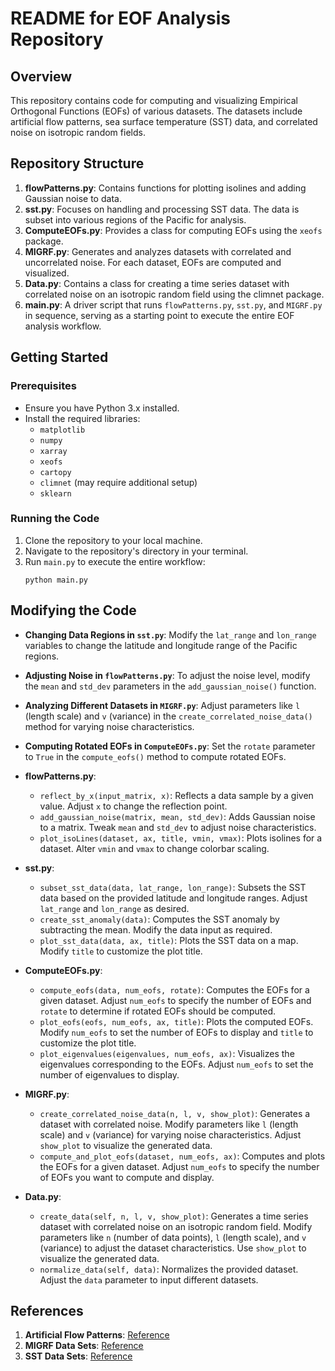 
# README for EOF Analysis Repository

## Overview

This repository contains code for computing and visualizing Empirical Orthogonal Functions (EOFs) of various datasets. The datasets include artificial flow patterns, sea surface temperature (SST) data, and correlated noise on isotropic random fields.

## Repository Structure

1. **flowPatterns.py**: Contains functions for plotting isolines and adding Gaussian noise to data. 
2. **sst.py**: Focuses on handling and processing SST data. The data is subset into various regions of the Pacific for analysis.
3. **ComputeEOFs.py**: Provides a class for computing EOFs using the `xeofs` package.
4. **MIGRF.py**: Generates and analyzes datasets with correlated and uncorrelated noise. For each dataset, EOFs are computed and visualized.
5. **Data.py**: Contains a class for creating a time series dataset with correlated noise on an isotropic random field using the climnet package.
6. **main.py**: A driver script that runs `flowPatterns.py`, `sst.py`, and `MIGRF.py` in sequence, serving as a starting point to execute the entire EOF analysis workflow.

## Getting Started

### Prerequisites

- Ensure you have Python 3.x installed.
- Install the required libraries:
  - `matplotlib`
  - `numpy`
  - `xarray`
  - `xeofs`
  - `cartopy`
  - `climnet` (may require additional setup)
  - `sklearn`

### Running the Code

1. Clone the repository to your local machine.
2. Navigate to the repository's directory in your terminal.
3. Run `main.py` to execute the entire workflow:
   ```
   python main.py
   ```

## Modifying the Code

- **Changing Data Regions in `sst.py`**: Modify the `lat_range` and `lon_range` variables to change the latitude and longitude range of the Pacific regions.
  
- **Adjusting Noise in `flowPatterns.py`**: To adjust the noise level, modify the `mean` and `std_dev` parameters in the `add_gaussian_noise()` function.

- **Analyzing Different Datasets in `MIGRF.py`**: Adjust parameters like `l` (length scale) and `v` (variance) in the `create_correlated_noise_data()` method for varying noise characteristics.

- **Computing Rotated EOFs in `ComputeEOFs.py`**: Set the `rotate` parameter to `True` in the `compute_eofs()` method to compute rotated EOFs.


- **flowPatterns.py**:
    - `reflect_by_x(input_matrix, x)`: Reflects a data sample by a given value. Adjust `x` to change the reflection point.
    - `add_gaussian_noise(matrix, mean, std_dev)`: Adds Gaussian noise to a matrix. Tweak `mean` and `std_dev` to adjust noise characteristics.
    - `plot_isoLines(dataset, ax, title, vmin, vmax)`: Plots isolines for a dataset. Alter `vmin` and `vmax` to change colorbar scaling.

- **sst.py**:
    - `subset_sst_data(data, lat_range, lon_range)`: Subsets the SST data based on the provided latitude and longitude ranges. Adjust `lat_range` and `lon_range` as desired.
    - `create_sst_anomaly(data)`: Computes the SST anomaly by subtracting the mean. Modify the data input as required.
    - `plot_sst_data(data, ax, title)`: Plots the SST data on a map. Modify `title` to customize the plot title.

- **ComputeEOFs.py**:
    - `compute_eofs(data, num_eofs, rotate)`: Computes the EOFs for a given dataset. Adjust `num_eofs` to specify the number of EOFs and `rotate` to determine if rotated EOFs should be computed.
    - `plot_eofs(eofs, num_eofs, ax, title)`: Plots the computed EOFs. Modify `num_eofs` to set the number of EOFs to display and `title` to customize the plot title.
    - `plot_eigenvalues(eigenvalues, num_eofs, ax)`: Visualizes the eigenvalues corresponding to the EOFs. Adjust `num_eofs` to set the number of eigenvalues to display.

- **MIGRF.py**:
    - `create_correlated_noise_data(n, l, v, show_plot)`: Generates a dataset with correlated noise. Modify parameters like `l` (length scale) and `v` (variance) for varying noise characteristics. Adjust `show_plot` to visualize the generated data.
    - `compute_and_plot_eofs(dataset, num_eofs, ax)`: Computes and plots the EOFs for a given dataset. Adjust `num_eofs` to specify the number of EOFs you want to compute and display.

- **Data.py**:
    - `create_data(self, n, l, v, show_plot)`: Generates a time series dataset with correlated noise on an isotropic random field. Modify parameters like `n` (number of data points), `l` (length scale), and `v` (variance) to adjust the dataset characteristics. Use `show_plot` to visualize the generated data.
    - `normalize_data(self, data)`: Normalizes the provided dataset. Adjust the `data` parameter to input different datasets.
## References

1. **Artificial Flow Patterns**: [Reference](https://rmets.onlinelibrary.wiley.com/doi/abs/10.1002/joc.1574)
2. **MIGRF Data Sets**: [Reference](https://journals.ametsoc.org/view/journals/clim/36/10/JCLI-D-22-0549.1.xml)
3. **SST Data Sets**: [Reference](https://psl.noaa.gov/data/gridded/data.noaa.ersst.v5.html)
